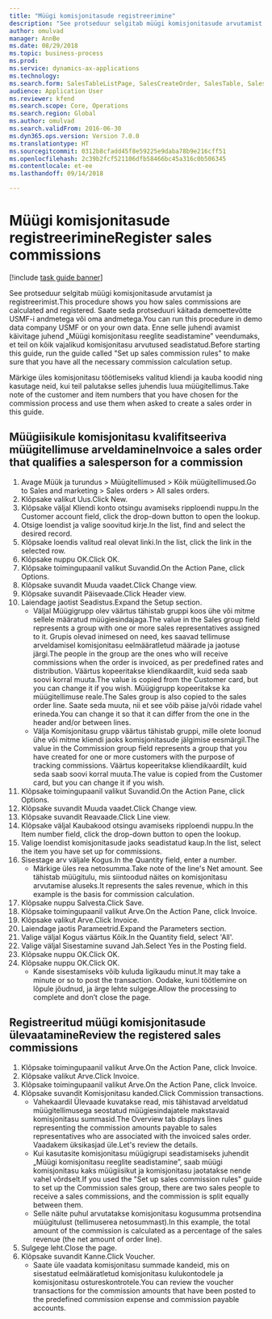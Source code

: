 ```yaml
--- 
title: "Müügi komisjonitasude registreerimine"
description: "See protseduur selgitab müügi komisjonitasude arvutamist ja registreerimist."
author: omulvad
manager: AnnBe
ms.date: 08/29/2018
ms.topic: business-process
ms.prod: 
ms.service: dynamics-ax-applications
ms.technology: 
ms.search.form: SalesTableListPage, SalesCreateOrder, SalesTable, SalesEditLines,  CustInvoiceJournal, CommissionTrans, LedgerTransVoucher
audience: Application User
ms.reviewer: kfend
ms.search.scope: Core, Operations
ms.search.region: Global
ms.author: omulvad
ms.search.validFrom: 2016-06-30
ms.dyn365.ops.version: Version 7.0.0
ms.translationtype: HT
ms.sourcegitcommit: 0312b8cfadd45f8e59225e9daba78b9e216cff51
ms.openlocfilehash: 2c39b2fcf521106dfb58466bc45a316c0b506345
ms.contentlocale: et-ee
ms.lasthandoff: 09/14/2018

---
```

# <a name="register-sales-commissions"></a><span data-ttu-id="db429-103">Müügi komisjonitasude registreerimine</span><span class="sxs-lookup"><span data-stu-id="db429-103">Register sales commissions</span></span>

[!include [task guide banner](../../includes/task-guide-banner.md)]

<span data-ttu-id="db429-104">See protseduur selgitab müügi komisjonitasude arvutamist ja registreerimist.</span><span class="sxs-lookup"><span data-stu-id="db429-104">This procedure shows you how sales commissions are calculated and registered.</span></span> <span data-ttu-id="db429-105">Saate seda protseduuri käitada demoettevõtte USMF-i andmetega või oma andmetega.</span><span class="sxs-lookup"><span data-stu-id="db429-105">You can run this procedure in demo data company USMF or on your own data.</span></span> <span data-ttu-id="db429-106">Enne selle juhendi avamist käivitage juhend „Müügi komisjonitasu reeglite seadistamine” veendumaks, et teil on kõik vajalikud komisjonitasu arvutused seadistatud.</span><span class="sxs-lookup"><span data-stu-id="db429-106">Before starting this guide, run the guide called "Set up sales commission rules" to make sure that you have all the necessary commission calculation setup.</span></span>

<span data-ttu-id="db429-107">Märkige üles komisjonitasu töötlemiseks valitud kliendi ja kauba koodid ning kasutage neid, kui teil palutakse selles juhendis luua müügitellimus.</span><span class="sxs-lookup"><span data-stu-id="db429-107">Take note of the customer and item numbers that you have chosen for the commission process and use them when asked to create a sales order in this guide.</span></span>


## <a name="invoice-a-sales-order-that-qualifies-a-salesperson-for-a-commission"></a><span data-ttu-id="db429-108">Müügiisikule komisjonitasu kvalifitseeriva müügitellimuse arveldamine</span><span class="sxs-lookup"><span data-stu-id="db429-108">Invoice a sales order that qualifies a salesperson for a commission</span></span>
1. <span data-ttu-id="db429-109">Avage Müük ja turundus > Müügitellimused > Kõik müügitellimused.</span><span class="sxs-lookup"><span data-stu-id="db429-109">Go to Sales and marketing > Sales orders > All sales orders.</span></span>
2. <span data-ttu-id="db429-110">Klõpsake valikut Uus.</span><span class="sxs-lookup"><span data-stu-id="db429-110">Click New.</span></span>
3. <span data-ttu-id="db429-111">Klõpsake väljal Kliendi konto otsingu avamiseks ripploendi nuppu.</span><span class="sxs-lookup"><span data-stu-id="db429-111">In the Customer account field, click the drop-down button to open the lookup.</span></span>
4. <span data-ttu-id="db429-112">Otsige loendist ja valige soovitud kirje.</span><span class="sxs-lookup"><span data-stu-id="db429-112">In the list, find and select the desired record.</span></span>
5. <span data-ttu-id="db429-113">Klõpsake loendis valitud real olevat linki.</span><span class="sxs-lookup"><span data-stu-id="db429-113">In the list, click the link in the selected row.</span></span>
6. <span data-ttu-id="db429-114">Klõpsake nuppu OK.</span><span class="sxs-lookup"><span data-stu-id="db429-114">Click OK.</span></span>
7. <span data-ttu-id="db429-115">Klõpsake toimingupaanil valikut Suvandid.</span><span class="sxs-lookup"><span data-stu-id="db429-115">On the Action Pane, click Options.</span></span>
8. <span data-ttu-id="db429-116">Klõpsake suvandit Muuda vaadet.</span><span class="sxs-lookup"><span data-stu-id="db429-116">Click Change view.</span></span>
9. <span data-ttu-id="db429-117">Klõpsake suvandit Päisevaade.</span><span class="sxs-lookup"><span data-stu-id="db429-117">Click Header view.</span></span>
10. <span data-ttu-id="db429-118">Laiendage jaotist Seadistus.</span><span class="sxs-lookup"><span data-stu-id="db429-118">Expand the Setup section.</span></span>
    * <span data-ttu-id="db429-119">Väljal Müügigrupp olev väärtus tähistab gruppi koos ühe või mitme sellele määratud müügiesindajaga.</span><span class="sxs-lookup"><span data-stu-id="db429-119">The value in the Sales group field represents a group with one or more sales representatives assigned to it.</span></span> <span data-ttu-id="db429-120">Grupis olevad inimesed on need, kes saavad tellimuse arveldamisel komisjonitasu eelmääratletud määrade ja jaotuse järgi.</span><span class="sxs-lookup"><span data-stu-id="db429-120">The people in the group are the ones who will receive commissions when the order is invoiced, as per predefined rates and distribution.</span></span>   <span data-ttu-id="db429-121">Väärtus kopeeritakse kliendikaardilt, kuid seda saab soovi korral muuta.</span><span class="sxs-lookup"><span data-stu-id="db429-121">The value is copied from the Customer card, but you can change it if you wish.</span></span>  <span data-ttu-id="db429-122">Müügigrupp kopeeritakse ka müügitellimuse reale.</span><span class="sxs-lookup"><span data-stu-id="db429-122">The Sales group is also copied to the sales order line.</span></span> <span data-ttu-id="db429-123">Saate seda muuta, nii et see võib päise ja/või ridade vahel erineda.</span><span class="sxs-lookup"><span data-stu-id="db429-123">You can change it so that it can differ from the one in the header and/or between lines.</span></span>  
    * <span data-ttu-id="db429-124">Välja Komisjonitasu grupp väärtus tähistab gruppi, mille olete loonud ühe või mitme kliendi jaoks komisjonitasude jälgimise eesmärgil.</span><span class="sxs-lookup"><span data-stu-id="db429-124">The value in the Commission group field represents a group that you have created for one or more customers with the purpose of tracking commissions.</span></span>   <span data-ttu-id="db429-125">Väärtus kopeeritakse kliendikaardilt, kuid seda saab soovi korral muuta.</span><span class="sxs-lookup"><span data-stu-id="db429-125">The value is copied from the Customer card, but you can change it if you wish.</span></span>   
11. <span data-ttu-id="db429-126">Klõpsake toimingupaanil valikut Suvandid.</span><span class="sxs-lookup"><span data-stu-id="db429-126">On the Action Pane, click Options.</span></span>
12. <span data-ttu-id="db429-127">Klõpsake suvandit Muuda vaadet.</span><span class="sxs-lookup"><span data-stu-id="db429-127">Click Change view.</span></span>
13. <span data-ttu-id="db429-128">Klõpsake suvandit Reavaade.</span><span class="sxs-lookup"><span data-stu-id="db429-128">Click Line view.</span></span>
14. <span data-ttu-id="db429-129">Klõpsake väljal Kaubakood otsingu avamiseks ripploendi nuppu.</span><span class="sxs-lookup"><span data-stu-id="db429-129">In the Item number field, click the drop-down button to open the lookup.</span></span>
15. <span data-ttu-id="db429-130">Valige loendist komisjonitasude jaoks seadistatud kaup.</span><span class="sxs-lookup"><span data-stu-id="db429-130">In the list, select the item you have set up for commissions.</span></span> 
16. <span data-ttu-id="db429-131">Sisestage arv väljale Kogus.</span><span class="sxs-lookup"><span data-stu-id="db429-131">In the Quantity field, enter a number.</span></span>
    * <span data-ttu-id="db429-132">Märkige üles rea netosumma.</span><span class="sxs-lookup"><span data-stu-id="db429-132">Take note of the line's Net amount.</span></span> <span data-ttu-id="db429-133">See tähistab müügitulu, mis siintoodud näites on komisjonitasu arvutamise aluseks.</span><span class="sxs-lookup"><span data-stu-id="db429-133">It represents the sales revenue, which in this example is the basis for commission calculation.</span></span>  
17. <span data-ttu-id="db429-134">Klõpsake nuppu Salvesta.</span><span class="sxs-lookup"><span data-stu-id="db429-134">Click Save.</span></span>
18. <span data-ttu-id="db429-135">Klõpsake toimingupaanil valikut Arve.</span><span class="sxs-lookup"><span data-stu-id="db429-135">On the Action Pane, click Invoice.</span></span>
19. <span data-ttu-id="db429-136">Klõpsake valikut Arve.</span><span class="sxs-lookup"><span data-stu-id="db429-136">Click Invoice.</span></span>
20. <span data-ttu-id="db429-137">Laiendage jaotis Parameetrid.</span><span class="sxs-lookup"><span data-stu-id="db429-137">Expand the Parameters section.</span></span>
21. <span data-ttu-id="db429-138">Valige väljal Kogus väärtus Kõik.</span><span class="sxs-lookup"><span data-stu-id="db429-138">In the Quantity field, select 'All'.</span></span>
22. <span data-ttu-id="db429-139">Valige väljal Sisestamine suvand Jah.</span><span class="sxs-lookup"><span data-stu-id="db429-139">Select Yes in the Posting field.</span></span>
23. <span data-ttu-id="db429-140">Klõpsake nuppu OK.</span><span class="sxs-lookup"><span data-stu-id="db429-140">Click OK.</span></span>
24. <span data-ttu-id="db429-141">Klõpsake nuppu OK.</span><span class="sxs-lookup"><span data-stu-id="db429-141">Click OK.</span></span>
    * <span data-ttu-id="db429-142">Kande sisestamiseks võib kuluda ligikaudu minut.</span><span class="sxs-lookup"><span data-stu-id="db429-142">It may take a minute or so to post the transaction.</span></span> <span data-ttu-id="db429-143">Oodake, kuni töötlemine on lõpule jõudnud, ja ärge lehte sulgege.</span><span class="sxs-lookup"><span data-stu-id="db429-143">Allow the processing to complete and don’t close the page.</span></span>  

## <a name="review-the-registered-sales-commissions"></a><span data-ttu-id="db429-144">Registreeritud müügi komisjonitasude ülevaatamine</span><span class="sxs-lookup"><span data-stu-id="db429-144">Review the registered sales commissions</span></span>
1. <span data-ttu-id="db429-145">Klõpsake toimingupaanil valikut Arve.</span><span class="sxs-lookup"><span data-stu-id="db429-145">On the Action Pane, click Invoice.</span></span>
2. <span data-ttu-id="db429-146">Klõpsake valikut Arve.</span><span class="sxs-lookup"><span data-stu-id="db429-146">Click Invoice.</span></span>
3. <span data-ttu-id="db429-147">Klõpsake toimingupaanil valikut Arve.</span><span class="sxs-lookup"><span data-stu-id="db429-147">On the Action Pane, click Invoice.</span></span>
4. <span data-ttu-id="db429-148">Klõpsake suvandit Komisjonitasu kanded.</span><span class="sxs-lookup"><span data-stu-id="db429-148">Click Commission transactions.</span></span>
    * <span data-ttu-id="db429-149">Vahekaardil Ülevaade kuvatakse read, mis tähistavad arveldatud müügitellimusega seostatud müügiesindajatele makstavaid komisjonitasu summasid.</span><span class="sxs-lookup"><span data-stu-id="db429-149">The Overview tab displays lines representing the commission amounts payable to sales representatives who are associated with the invoiced sales order.</span></span> <span data-ttu-id="db429-150">Vaadakem üksikasjad üle.</span><span class="sxs-lookup"><span data-stu-id="db429-150">Let's review the details.</span></span>     
    * <span data-ttu-id="db429-151">Kui kasutasite komisjonitasu müügigrupi seadistamiseks juhendit „Müügi komisjonitasu reeglite seadistamine”, saab müügi komisjonitasu kaks müügiisikut ja komisjonitasu jaotatakse nende vahel võrdselt.</span><span class="sxs-lookup"><span data-stu-id="db429-151">If you used the "Set up sales commission rules" guide to set up the Commission sales group, there are two sales people to receive a sales commissions, and the commission is split equally between them.</span></span>  
    * <span data-ttu-id="db429-152">Selle näite puhul arvutatakse komisjonitasu kogusumma protsendina müügitulust (tellimuserea netosummast).</span><span class="sxs-lookup"><span data-stu-id="db429-152">In this example, the total amount of the commission is calculated as a percentage of the sales revenue (the net amount of order line).</span></span>   
5. <span data-ttu-id="db429-153">Sulgege leht.</span><span class="sxs-lookup"><span data-stu-id="db429-153">Close the page.</span></span>
6. <span data-ttu-id="db429-154">Klõpsake suvandit Kanne.</span><span class="sxs-lookup"><span data-stu-id="db429-154">Click Voucher.</span></span>
    * <span data-ttu-id="db429-155">Saate üle vaadata komisjonitasu summade kandeid, mis on sisestatud eelmääratletud komisjonitasu kulukontodele ja komisjonitasu ostureskontrotele.</span><span class="sxs-lookup"><span data-stu-id="db429-155">You can review the voucher transactions for the commission amounts that have been posted to the predefined commission expense and commission payable accounts.</span></span>  


